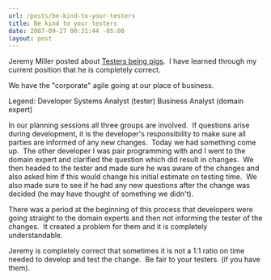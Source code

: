 ```yaml
---
url: /posts/be-kind-to-your-testers
title: Be kind to your testers
date: 2007-09-27 00:31:44 -05:00
layout: post
---
```


Jeremy Miller posted about [Testers being pigs](http://codebetter.com/blogs/jeremy.miller/archive/2007/09/18/testers-are-pigs.aspx).  I have learned through my current position that he is completely correct.

We have the "corporate" agile going at our place of business.

Legend:
Developer
Systems Analyst (tester)
Business Analyst (domain expert)

In our planning sessions all three groups are involved.  If questions arise during development, it is the developer's responsibility to make sure all parties are informed of any new changes.  Today we had something come up.  The other developer I was pair programming with and I went to the domain expert and clarified the question which did result in changes.  We then headed to the tester and made sure he was aware of the changes and also asked him if this would change his initial estimate on testing time.  We also made sure to see if he had any new questions after the change was decided (he may have thought of something we didn't).

There was a period at the beginning of this process that developers were going straight to the domain experts and then not informing the tester of the changes.  It created a problem for them and it is completely understandable.

Jeremy is completely correct that sometimes it is not a 1:1 ratio on time needed to develop and test the change.  Be fair to your testers. (if you have them).
